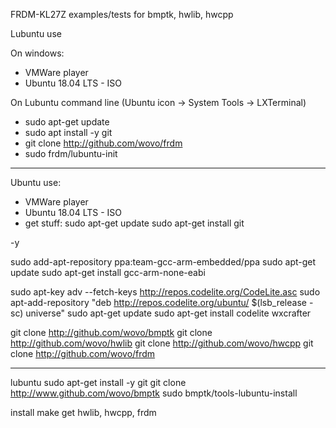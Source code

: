 FRDM-KL27Z examples/tests for bmptk, hwlib, hwcpp

Lubuntu use 

On windows:
- VMWare player 
- Ubuntu 18.04 LTS - ISO

On Lubuntu command line (Ubuntu icon -> System Tools -> LXTerminal)
- sudo apt-get update
- sudo apt install -y git
- git clone http://github.com/wovo/frdm
- sudo frdm/lubuntu-init

-----------------------------------------------------------------------------

Ubuntu use:
- VMWare player
- Ubuntu 18.04 LTS - ISO
- get stuff:
sudo apt-get update
sudo apt-get install git

-y

sudo add-apt-repository ppa:team-gcc-arm-embedded/ppa
sudo apt-get update
sudo apt-get install gcc-arm-none-eabi

sudo apt-key adv --fetch-keys http://repos.codelite.org/CodeLite.asc
sudo apt-add-repository "deb http://repos.codelite.org/ubuntu/ $(lsb_release -sc) universe"
sudo apt-get update
sudo apt-get install codelite wxcrafter

git clone http://github.com/wovo/bmptk
git clone http://github.com/wovo/hwlib
git clone http://github.com/wovo/hwcpp
git clone http://github.com/wovo/frdm

-----------------------------------------------------------------------------

lubuntu
sudo apt-get install -y git
git clone http://www.github.com/wovo/bmptk
sudo bmptk/tools-lubuntu-install

install make
get hwlib, hwcpp, frdm

